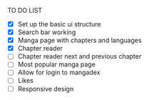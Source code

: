 TO DO LIST

- [x] Set up the basic ui structure
- [x] Search bar working
- [x] Manga page with chapters and languages
- [x] Chapter reader
- [ ] Chapter reader next and previous chapter
- [ ] Most popular manga page
- [ ] Allow for login to mangadex
- [ ] Likes
- [ ] Responsive design
